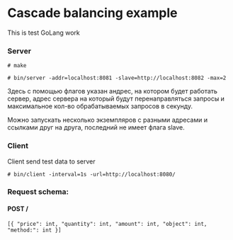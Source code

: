 # Cascade balancing example

This is test GoLang work

### Server

`# make`

`# bin/server -addr=localhost:8081 -slave=http://localhost:8082 -max=2`

Здесь с помощью флагов указан андрес, на котором будет работать сервер, адрес сервера на который будут перенаправляться запросы и максимальное кол-во обрабатываемых запросов в секунду.

Можно запускать несколько экземпляров с разными адресами и ссылками друг на друга, последний не имеет флага slave.

### Client

Client send test data to server

`# bin/client -interval=1s -url=http://localhost:8080/`

### Request schema:

#### POST /
`[{
"price": int,
"quantity": int,
"amount": int,
"object": int,
"method:": int
}]`
